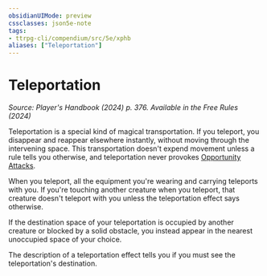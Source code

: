 ```yaml
---
obsidianUIMode: preview
cssclasses: json5e-note
tags:
- ttrpg-cli/compendium/src/5e/xphb
aliases: ["Teleportation"]
---
```

# Teleportation
*Source: Player's Handbook (2024) p. 376. Available in the Free Rules (2024)* 

Teleportation is a special kind of magical transportation. If you teleport, you disappear and reappear elsewhere instantly, without moving through the intervening space. This transportation doesn't expend movement unless a rule tells you otherwise, and teleportation never provokes [Opportunity Attacks](2-Mechanics/CLI/rules/actions.md#Opportunity%20Attack).

When you teleport, all the equipment you're wearing and carrying teleports with you. If you're touching another creature when you teleport, that creature doesn't teleport with you unless the teleportation effect says otherwise.

If the destination space of your teleportation is occupied by another creature or blocked by a solid obstacle, you instead appear in the nearest unoccupied space of your choice.

The description of a teleportation effect tells you if you must see the teleportation's destination.